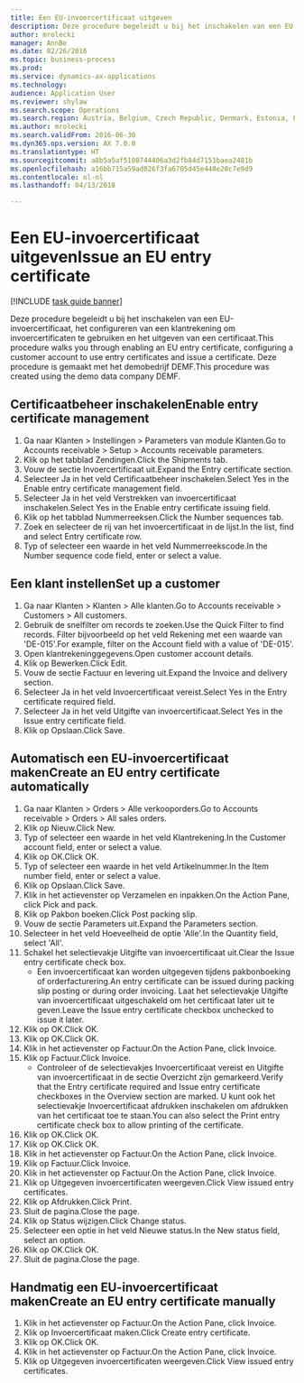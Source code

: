 ```yaml
--- 
title: Een EU-invoercertificaat uitgeven
description: Deze procedure begeleidt u bij het inschakelen van een EU-invoercertificaat, het configureren van een klantrekening om invoercertificaten te gebruiken en het uitgeven van een certificaat.
author: mrolecki
manager: AnnBe
ms.date: 02/26/2016
ms.topic: business-process
ms.prod: 
ms.service: dynamics-ax-applications
ms.technology: 
audience: Application User
ms.reviewer: shylaw
ms.search.scope: Operations
ms.search.region: Austria, Belgium, Czech Republic, Denmark, Estonia, Finland, France, Germany, Hungary, Ireland, Italy, Latvia, Lithuania, Netherlands, Poland, Spain, Sweden, United Kingdom
ms.author: mrolecki
ms.search.validFrom: 2016-06-30
ms.dyn365.ops.version: AX 7.0.0
ms.translationtype: HT
ms.sourcegitcommit: a8b5a5af5108744406a3d2fb84d7151baea2481b
ms.openlocfilehash: a16bb715a59ad026f3fa6705d45e448e20c7e9d9
ms.contentlocale: nl-nl
ms.lasthandoff: 04/13/2018

---
```

# <a name="issue-an-eu-entry-certificate"></a><span data-ttu-id="ea34d-103">Een EU-invoercertificaat uitgeven</span><span class="sxs-lookup"><span data-stu-id="ea34d-103">Issue an EU entry certificate</span></span>

[!INCLUDE [task guide banner](../../includes/task-guide-banner.md)]

<span data-ttu-id="ea34d-104">Deze procedure begeleidt u bij het inschakelen van een EU-invoercertificaat, het configureren van een klantrekening om invoercertificaten te gebruiken en het uitgeven van een certificaat.</span><span class="sxs-lookup"><span data-stu-id="ea34d-104">This procedure walks you through enabling an EU entry certificate, configuring a customer account to use entry certificates and issue a certificate.</span></span> <span data-ttu-id="ea34d-105">Deze procedure is gemaakt met het demobedrijf DEMF.</span><span class="sxs-lookup"><span data-stu-id="ea34d-105">This procedure was created using the demo data company DEMF.</span></span>


## <a name="enable-entry-certificate-management"></a><span data-ttu-id="ea34d-106">Certificaatbeheer inschakelen</span><span class="sxs-lookup"><span data-stu-id="ea34d-106">Enable entry certificate management</span></span>
1. <span data-ttu-id="ea34d-107">Ga naar Klanten > Instellingen > Parameters van module Klanten.</span><span class="sxs-lookup"><span data-stu-id="ea34d-107">Go to Accounts receivable > Setup > Accounts receivable parameters.</span></span>
2. <span data-ttu-id="ea34d-108">Klik op het tabblad Zendingen.</span><span class="sxs-lookup"><span data-stu-id="ea34d-108">Click the Shipments tab.</span></span>
3. <span data-ttu-id="ea34d-109">Vouw de sectie Invoercertificaat uit.</span><span class="sxs-lookup"><span data-stu-id="ea34d-109">Expand the Entry certificate section.</span></span>
4. <span data-ttu-id="ea34d-110">Selecteer Ja in het veld Certificaatbeheer inschakelen.</span><span class="sxs-lookup"><span data-stu-id="ea34d-110">Select Yes in the Enable entry certificate management field.</span></span>
5. <span data-ttu-id="ea34d-111">Selecteer Ja in het veld Verstrekken van invoercertificaat inschakelen.</span><span class="sxs-lookup"><span data-stu-id="ea34d-111">Select Yes in the Enable entry certificate issuing field.</span></span>
6. <span data-ttu-id="ea34d-112">Klik op het tabblad Nummerreeksen.</span><span class="sxs-lookup"><span data-stu-id="ea34d-112">Click the Number sequences tab.</span></span>
7. <span data-ttu-id="ea34d-113">Zoek en selecteer de rij van het invoercertificaat in de lijst.</span><span class="sxs-lookup"><span data-stu-id="ea34d-113">In the list, find and select Entry certificate row.</span></span>
8. <span data-ttu-id="ea34d-114">Typ of selecteer een waarde in het veld Nummerreekscode.</span><span class="sxs-lookup"><span data-stu-id="ea34d-114">In the Number sequence code field, enter or select a value.</span></span>

## <a name="set-up-a-customer"></a><span data-ttu-id="ea34d-115">Een klant instellen</span><span class="sxs-lookup"><span data-stu-id="ea34d-115">Set up a customer</span></span>
1. <span data-ttu-id="ea34d-116">Ga naar Klanten > Klanten > Alle klanten.</span><span class="sxs-lookup"><span data-stu-id="ea34d-116">Go to Accounts receivable > Customers > All customers.</span></span>
2. <span data-ttu-id="ea34d-117">Gebruik de snelfilter om records te zoeken.</span><span class="sxs-lookup"><span data-stu-id="ea34d-117">Use the Quick Filter to find records.</span></span> <span data-ttu-id="ea34d-118">Filter bijvoorbeeld op het veld Rekening met een waarde van 'DE-015'.</span><span class="sxs-lookup"><span data-stu-id="ea34d-118">For example, filter on the Account field with a value of 'DE-015'.</span></span>
3. <span data-ttu-id="ea34d-119">Open klantrekeninggegevens.</span><span class="sxs-lookup"><span data-stu-id="ea34d-119">Open customer account details.</span></span>
4. <span data-ttu-id="ea34d-120">Klik op Bewerken.</span><span class="sxs-lookup"><span data-stu-id="ea34d-120">Click Edit.</span></span>
5. <span data-ttu-id="ea34d-121">Vouw de sectie Factuur en levering uit.</span><span class="sxs-lookup"><span data-stu-id="ea34d-121">Expand the Invoice and delivery section.</span></span>
6. <span data-ttu-id="ea34d-122">Selecteer Ja in het veld Invoercertificaat vereist.</span><span class="sxs-lookup"><span data-stu-id="ea34d-122">Select Yes in the Entry certificate required field.</span></span>
7. <span data-ttu-id="ea34d-123">Selecteer Ja in het veld Uitgifte van invoercertificaat.</span><span class="sxs-lookup"><span data-stu-id="ea34d-123">Select Yes in the Issue entry certificate field.</span></span>
8. <span data-ttu-id="ea34d-124">Klik op Opslaan.</span><span class="sxs-lookup"><span data-stu-id="ea34d-124">Click Save.</span></span>

## <a name="create-an-eu-entry-certificate-automatically"></a><span data-ttu-id="ea34d-125">Automatisch een EU-invoercertificaat maken</span><span class="sxs-lookup"><span data-stu-id="ea34d-125">Create an EU entry certificate automatically</span></span>
1. <span data-ttu-id="ea34d-126">Ga naar Klanten > Orders > Alle verkooporders.</span><span class="sxs-lookup"><span data-stu-id="ea34d-126">Go to Accounts receivable > Orders > All sales orders.</span></span>
2. <span data-ttu-id="ea34d-127">Klik op Nieuw.</span><span class="sxs-lookup"><span data-stu-id="ea34d-127">Click New.</span></span>
3. <span data-ttu-id="ea34d-128">Typ of selecteer een waarde in het veld Klantrekening.</span><span class="sxs-lookup"><span data-stu-id="ea34d-128">In the Customer account field, enter or select a value.</span></span>
4. <span data-ttu-id="ea34d-129">Klik op OK.</span><span class="sxs-lookup"><span data-stu-id="ea34d-129">Click OK.</span></span>
5. <span data-ttu-id="ea34d-130">Typ of selecteer een waarde in het veld Artikelnummer.</span><span class="sxs-lookup"><span data-stu-id="ea34d-130">In the Item number field, enter or select a value.</span></span>
6. <span data-ttu-id="ea34d-131">Klik op Opslaan.</span><span class="sxs-lookup"><span data-stu-id="ea34d-131">Click Save.</span></span>
7. <span data-ttu-id="ea34d-132">Klik in het actievenster op Verzamelen en inpakken.</span><span class="sxs-lookup"><span data-stu-id="ea34d-132">On the Action Pane, click Pick and pack.</span></span>
8. <span data-ttu-id="ea34d-133">Klik op Pakbon boeken.</span><span class="sxs-lookup"><span data-stu-id="ea34d-133">Click Post packing slip.</span></span>
9. <span data-ttu-id="ea34d-134">Vouw de sectie Parameters uit.</span><span class="sxs-lookup"><span data-stu-id="ea34d-134">Expand the Parameters section.</span></span>
10. <span data-ttu-id="ea34d-135">Selecteer in het veld Hoeveelheid de optie 'Alle'.</span><span class="sxs-lookup"><span data-stu-id="ea34d-135">In the Quantity field, select 'All'.</span></span>
11. <span data-ttu-id="ea34d-136">Schakel het selectievakje Uitgifte van invoercertificaat uit.</span><span class="sxs-lookup"><span data-stu-id="ea34d-136">Clear the Issue entry certificate check box.</span></span>
    * <span data-ttu-id="ea34d-137">Een invoercertificaat kan worden uitgegeven tijdens pakbonboeking of orderfacturering.</span><span class="sxs-lookup"><span data-stu-id="ea34d-137">An entry certificate can be issued during packing slip posting or during order invoicing.</span></span> <span data-ttu-id="ea34d-138">Laat het selectievakje Uitgifte van invoercertificaat uitgeschakeld om het certificaat later uit te geven.</span><span class="sxs-lookup"><span data-stu-id="ea34d-138">Leave the Issue entry certificate checkbox unchecked to issue it later.</span></span>  
12. <span data-ttu-id="ea34d-139">Klik op OK.</span><span class="sxs-lookup"><span data-stu-id="ea34d-139">Click OK.</span></span>
13. <span data-ttu-id="ea34d-140">Klik op OK.</span><span class="sxs-lookup"><span data-stu-id="ea34d-140">Click OK.</span></span>
14. <span data-ttu-id="ea34d-141">Klik in het actievenster op Factuur.</span><span class="sxs-lookup"><span data-stu-id="ea34d-141">On the Action Pane, click Invoice.</span></span>
15. <span data-ttu-id="ea34d-142">Klik op Factuur.</span><span class="sxs-lookup"><span data-stu-id="ea34d-142">Click Invoice.</span></span>
    * <span data-ttu-id="ea34d-143">Controleer of de selectievakjes Invoercertificaat vereist en Uitgifte van invoercertificaat in de sectie Overzicht zijn gemarkeerd.</span><span class="sxs-lookup"><span data-stu-id="ea34d-143">Verify that the Entry certificate required and Issue entry certificate checkboxes in the Overview section are marked.</span></span>  <span data-ttu-id="ea34d-144">U kunt ook het selectievakje Invoercertificaat afdrukken inschakelen om afdrukken van het certificaat toe te staan.</span><span class="sxs-lookup"><span data-stu-id="ea34d-144">You can also select the Print entry certificate check box to allow printing of the certificate.</span></span>  
16. <span data-ttu-id="ea34d-145">Klik op OK.</span><span class="sxs-lookup"><span data-stu-id="ea34d-145">Click OK.</span></span>
17. <span data-ttu-id="ea34d-146">Klik op OK.</span><span class="sxs-lookup"><span data-stu-id="ea34d-146">Click OK.</span></span>
18. <span data-ttu-id="ea34d-147">Klik in het actievenster op Factuur.</span><span class="sxs-lookup"><span data-stu-id="ea34d-147">On the Action Pane, click Invoice.</span></span>
19. <span data-ttu-id="ea34d-148">Klik op Factuur.</span><span class="sxs-lookup"><span data-stu-id="ea34d-148">Click Invoice.</span></span>
20. <span data-ttu-id="ea34d-149">Klik in het actievenster op Factuur.</span><span class="sxs-lookup"><span data-stu-id="ea34d-149">On the Action Pane, click Invoice.</span></span>
21. <span data-ttu-id="ea34d-150">Klik op Uitgegeven invoercertificaten weergeven.</span><span class="sxs-lookup"><span data-stu-id="ea34d-150">Click View issued entry certificates.</span></span>
22. <span data-ttu-id="ea34d-151">Klik op Afdrukken.</span><span class="sxs-lookup"><span data-stu-id="ea34d-151">Click Print.</span></span>
23. <span data-ttu-id="ea34d-152">Sluit de pagina.</span><span class="sxs-lookup"><span data-stu-id="ea34d-152">Close the page.</span></span>
24. <span data-ttu-id="ea34d-153">Klik op Status wijzigen.</span><span class="sxs-lookup"><span data-stu-id="ea34d-153">Click Change status.</span></span>
25. <span data-ttu-id="ea34d-154">Selecteer een optie in het veld Nieuwe status.</span><span class="sxs-lookup"><span data-stu-id="ea34d-154">In the New status field, select an option.</span></span>
26. <span data-ttu-id="ea34d-155">Klik op OK.</span><span class="sxs-lookup"><span data-stu-id="ea34d-155">Click OK.</span></span>
27. <span data-ttu-id="ea34d-156">Sluit de pagina.</span><span class="sxs-lookup"><span data-stu-id="ea34d-156">Close the page.</span></span>

## <a name="create-an-eu-entry-certificate-manually"></a><span data-ttu-id="ea34d-157">Handmatig een EU-invoercertificaat maken</span><span class="sxs-lookup"><span data-stu-id="ea34d-157">Create an EU entry certificate manually</span></span>
1. <span data-ttu-id="ea34d-158">Klik in het actievenster op Factuur.</span><span class="sxs-lookup"><span data-stu-id="ea34d-158">On the Action Pane, click Invoice.</span></span>
2. <span data-ttu-id="ea34d-159">Klik op Invoercertificaat maken.</span><span class="sxs-lookup"><span data-stu-id="ea34d-159">Click Create entry certificate.</span></span>
3. <span data-ttu-id="ea34d-160">Klik op OK.</span><span class="sxs-lookup"><span data-stu-id="ea34d-160">Click OK.</span></span>
4. <span data-ttu-id="ea34d-161">Klik in het actievenster op Factuur.</span><span class="sxs-lookup"><span data-stu-id="ea34d-161">On the Action Pane, click Invoice.</span></span>
5. <span data-ttu-id="ea34d-162">Klik op Uitgegeven invoercertificaten weergeven.</span><span class="sxs-lookup"><span data-stu-id="ea34d-162">Click View issued entry certificates.</span></span>


